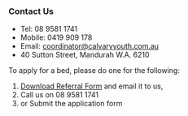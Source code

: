 ### Contact Us
* Tel: 08 9581 1741
* Mobile: 0419 909 178
* Email: coordinator@calvaryyouth.com.au
* 40 Sutton Street, Mandurah W.A. 6210 

To apply for a bed, please do one for the following:
1. [Download Referral Form](assets/referral_form_2022.doc) and email it to us, 
2. Call us on 08 9581 1741
3. or Submit the application form
